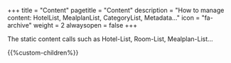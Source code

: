 +++
title = "Content"
pagetitle = "Content"
description = "How to manage content: HotelList, MealplanList, CategoryList, Metadata..."
icon = "fa-archive"
weight = 2
alwaysopen = false
+++

The static content calls such as Hotel-List, Room-List, Mealplan-List... 

{{%custom-children%}}
